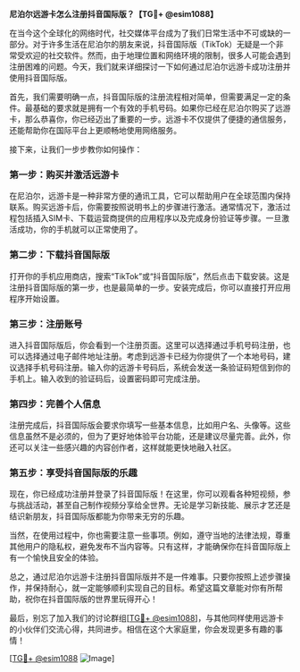 **尼泊尔远游卡怎么注册抖音国际版？【TG💪+ @esim1088】**

在当今这个全球化的网络时代，社交媒体平台成为了我们日常生活中不可或缺的一部分。对于许多生活在尼泊尔的朋友来说，抖音国际版（TikTok）无疑是一个非常受欢迎的社交软件。然而，由于地理位置和网络环境的限制，很多人可能会遇到注册困难的问题。今天，我们就来详细探讨一下如何通过尼泊尔远游卡成功注册并使用抖音国际版。

首先，我们需要明确一点，抖音国际版的注册流程相对简单，但需要满足一定的条件。最基础的要求就是拥有一个有效的手机号码。如果你已经在尼泊尔购买了远游卡，那么恭喜你，你已经迈出了重要的一步。远游卡不仅提供了便捷的通信服务，还能帮助你在国际平台上更顺畅地使用网络服务。

接下来，让我们一步步教你如何操作：

### 第一步：购买并激活远游卡

在尼泊尔，远游卡是一种非常方便的通讯工具，它可以帮助用户在全球范围内保持联系。购买远游卡后，你需要按照说明书上的步骤进行激活。通常情况下，激活过程包括插入SIM卡、下载运营商提供的应用程序以及完成身份验证等步骤。一旦激活成功，你的手机就可以正常使用了。

### 第二步：下载抖音国际版

打开你的手机应用商店，搜索“TikTok”或“抖音国际版”，然后点击下载安装。这是注册抖音国际版的第一步，也是最简单的一步。安装完成后，你可以直接打开应用程序开始设置。

### 第三步：注册账号

进入抖音国际版后，你会看到一个注册页面。这里可以选择通过手机号码注册，也可以选择通过电子邮件地址注册。考虑到远游卡已经为你提供了一个本地号码，建议选择手机号码注册。输入你的远游卡号码后，系统会发送一条验证码短信到你的手机上。输入收到的验证码后，设置密码即可完成注册。

### 第四步：完善个人信息

注册完成后，抖音国际版会要求你填写一些基本信息，比如用户名、头像等。这些信息虽然不是必须的，但为了更好地体验平台功能，还是建议尽量完善。此外，你还可以关注一些感兴趣的内容创作者，这样就能更快地融入社区。

### 第五步：享受抖音国际版的乐趣

现在，你已经成功注册并登录了抖音国际版！在这里，你可以观看各种短视频，参与挑战活动，甚至自己制作视频分享给全世界。无论是学习新技能、展示才艺还是结识新朋友，抖音国际版都能为你带来无穷的乐趣。

当然，在使用过程中，你也需要注意一些事项。例如，遵守当地的法律法规，尊重其他用户的隐私权，避免发布不当内容等。只有这样，才能确保你在抖音国际版上有一个愉快且安全的体验。

总之，通过尼泊尔远游卡注册抖音国际版并不是一件难事。只要你按照上述步骤操作，并保持耐心，就一定能够顺利实现自己的目标。希望这篇文章能对你有所帮助，祝你在抖音国际版的世界里玩得开心！

最后，别忘了加入我们的讨论群组[[TG💪+ @esim1088](https://t.me/s/esim1088)]，与其他同样使用远游卡的小伙伴们交流心得，共同进步。相信在这个大家庭里，你会发现更多有趣的事情！

[[TG💪+ @esim1088](https://t.me/s/esim1088) ![Image](https://i.postimg.cc/4NQfJmqS/Snipaste-2025-05-13-00-14-12.png)]